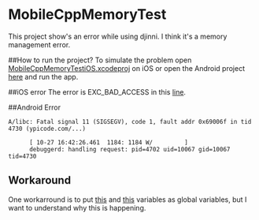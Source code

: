 # MobileCppMemoryTest

This project show's an error while using djinni.
I think it's a memory management error.

##How to run the project?
To simulate the problem open [MobileCppMemoryTestiOS.xcodeproj](https://github.com/4brunu/MobileCppMemoryTest/tree/master/ios_project/MobileCppMemoryTestiOS/MobileCppMemoryTestiOS.xcodeproj) on iOS or open the Android project [here](https://github.com/4brunu/MobileCppMemoryTest/tree/master/android_project/MobileCppMemoryTestAndroid) and run the app.


##iOS error
The error is EXC_BAD_ACCESS in this [line](https://github.com/4brunu/MobileCppMemoryTest/blob/master/src/main/ModelSonImpl.cpp#L53).

##Android Error
```
A/libc: Fatal signal 11 (SIGSEGV), code 1, fault addr 0x69006f in tid 4730 (ypicode.com/...)

      [ 10-27 16:42:26.461  1184: 1184 W/         ]
      debuggerd: handling request: pid=4702 uid=10067 gid=10067 tid=4730
```

## Workaround

One workarround is to put [this](https://github.com/4brunu/MobileCppMemoryTest/blob/master/ios_project/MobileCppMemoryTestiOS/MobileCppMemoryTestiOS/ViewController.swift#L21) and [this](https://github.com/4brunu/MobileCppMemoryTest/blob/master/src/main/ModelFatherImpl.cpp#L32) variables as global variables, but I want to understand why this is happening.
